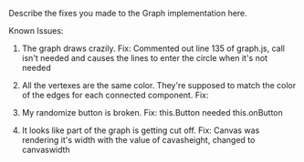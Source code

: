Describe the fixes you made to the Graph implementation here.

Known Issues:
1. The graph draws crazily.
Fix: Commented out line 135 of graph.js, call isn't needed and causes the lines to enter the circle when it's not needed

2. All the vertexes are the same color.  They're supposed to match the color of the edges for each connected component.
Fix:

3. My randomize button is broken.
Fix: this.Button needed this.onButton

4. It looks like part of the graph is getting cut off.
Fix: Canvas was rendering it's width with the value of cavasheight, changed to canvaswidth
